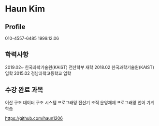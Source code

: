 # Haun Kim
## Profile
010-4557-6485
1999.12.06

## 학력사항

2019.02~ 한국과학기술원(KAIST) 전산학부 재학
2018.02 한국과학기술원(KAIST) 입학
2015.02 경남과학고등학교 입학

## 수강 완료 과목 
이산 구조
데이터 구조
시스템 프로그래밍
전산기 조직
운영체제
프로그래밍 언어
기계학습

https://github.com/haun1206 